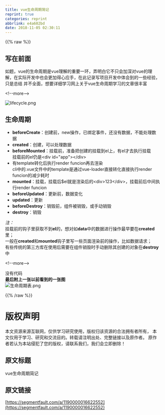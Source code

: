 ```yaml
---
title: vue生命周期简记
reprint: true
categories: reprint
abbrlink: e4a602bd
date: 2018-11-05 02:30:11
---
```


{{% raw %}}
<h2 id="articleHeader0">&#x5199;&#x5728;&#x524D;&#x9762;</h2><p>&#x5982;&#x9898;&#xFF0C;vue&#x7684;&#x751F;&#x547D;&#x5468;&#x671F;&#x662F;vue&#x7406;&#x89E3;&#x7684;&#x91CD;&#x8981;&#x4E00;&#x73AF;&#xFF0C;&#x5F04;&#x660E;&#x767D;&#x5B83;&#x4E0D;&#x53EA;&#x4F1A;&#x52A0;&#x6DF1;&#x5BF9;vue&#x7684;&#x7406;&#x89E3;&#xFF0C;&#x5728;&#x5B9E;&#x9645;&#x5F00;&#x53D1;&#x4E2D;&#x4E5F;&#x4F1A;&#x66F4;&#x52A0;&#x5F97;&#x5FC3;&#x5E94;&#x624B;&#xFF0C;&#x5728;&#x6B64;&#x8BB0;&#x5F55;&#x5199;&#x9879;&#x76EE;&#x5F00;&#x53D1;&#x4E2D;&#x4F53;&#x4F1A;&#x5230;&#x7684;&#x4E00;&#x4E9B;&#x7ECF;&#x9A8C;&#xFF0C;&#x53EA;&#x662F;&#x603B;&#x7ED3; &#x5E76;&#x4E0D;&#x5168;&#x9762;&#xFF0C;&#x60F3;&#x8981;&#x8BE6;&#x7EC6;&#x5B66;&#x4E60;&#x7F51;&#x4E0A;&#x5173;&#x4E8E;vue&#x751F;&#x547D;&#x5468;&#x671F;&#x5B66;&#x4E60;&#x7684;&#x6587;&#x7AE0;&#x5F88;&#x4E30;&#x5BCC;</p><p>&lt;!--more--&gt;</p><p><span class="img-wrap"><img data-src="/img/remote/1460000016622555?w=1200&amp;h=3039" src="https://static.alili.tech/img/remote/1460000016622555?w=1200&amp;h=3039" alt="lifecycle.png" title="lifecycle.png" style="cursor:pointer;display:inline"></span></p><h2 id="articleHeader1">&#x751F;&#x547D;&#x5468;&#x671F;</h2><ul><li><strong>beforeCreate</strong>&#xFF1A;&#x521B;&#x5EFA;&#x524D;&#xFF0C;new&#x64CD;&#x4F5C;&#xFF0C;&#x5DF2;&#x7ED1;&#x5B9A;&#x4E8B;&#x4EF6;&#xFF0C;&#x8FD8;&#x6CA1;&#x6709;&#x6570;&#x636E;&#xFF0C;&#x4E0D;&#x80FD;&#x5904;&#x7406;&#x6570;&#x636E;</li><li><strong>created</strong>&#xFF1A;&#x521B;&#x5EFA;&#xFF0C;&#x53EF;&#x4EE5;&#x5904;&#x7406;&#x6570;&#x636E;</li><li><strong>beforeMounted</strong>&#xFF1A;&#x6302;&#x8F7D;&#x524D;&#xFF0C;&#x51C6;&#x5907;&#x628A;&#x521B;&#x5EFA;&#x7684;&#x6302;&#x8F7D;&#x5230;el&#x4E0A;&#xFF0C;&#x6709;el&#x624D;&#x53BB;&#x6267;&#x884C;&#x6302;&#x8F7D;<br>&#x6302;&#x8F7D;&#x524D;&#x7684;el&#x4ECD;&#x662F;&lt;div id=&quot;app&quot;&gt;&lt;/div&gt;</li><li>&#x6709;template&#x8F6C;&#x5316;&#x540E;&#x6267;&#x884C;render funcion&#x518D;&#x53BB;&#x6E32;&#x67D3;<br>cli&#x4E2D;&#x7684;.vue&#x6587;&#x4EF6;&#x4E2D;&#x7684;template&#x662F;&#x901A;&#x8FC7;vue-loader&#x76F4;&#x63A5;&#x8F6C;&#x5316;&#x76F4;&#x63A5;&#x6267;&#x884C;render funcion&#x7684;&#x51CF;&#x5C11;&#x8017;&#x65F6;</li><li><strong>mounted</strong>&#xFF1A;&#x6302;&#x8F7D;&#xFF0C;&#x6302;&#x8F7D;&#x540E;$el&#x5C31;&#x662F;&#x6E32;&#x67D3;&#x540E;&#x7684;&lt;div&gt;123&lt;/div&gt;&#xFF0C;&#x6302;&#x8F7D;&#x524D;&#x540E;&#x4E2D;&#x95F4;&#x6267;&#x884C;render funcion</li><li><strong>beforeUpdated</strong>&#xFF1A;&#x66F4;&#x65B0;&#x524D;&#xFF0C;&#x6570;&#x636E;&#x53D8;&#x5316;</li><li><strong>updated</strong>&#xFF1A;&#x66F4;&#x65B0;</li><li><strong>beforeDestroy</strong>&#xFF1A;&#x9500;&#x6BC1;&#x524D;&#xFF0C;&#x7EC4;&#x4EF6;&#x88AB;&#x9500;&#x6BC1;&#xFF0C;&#x6216;&#x624B;&#x52A8;&#x9500;&#x6BC1;</li><li><strong>destroy</strong>&#xFF1A;&#x9500;&#x6BC1;</li></ul><p><em>&#x6CE8;&#xFF1A;</em><br>&#x6302;&#x8F7D;&#x524D;&#x7684;&#x94A9;&#x5B50;&#x91CC;&#x83B7;&#x53D6;&#x4E0D;&#x5230;<strong>el</strong>&#x7684;&#xFF0C;&#x60F3;&#x5BF9;&#x5982;<strong>data</strong>&#x4E2D;&#x7684;&#x6570;&#x636E;&#x8FDB;&#x884C;&#x64CD;&#x4F5C;&#x6700;&#x65E9;&#x8981;&#x5728;<strong>created</strong>&#x91CC;&#xFF1B;<br>&#x4E00;&#x822C;&#x5728;<strong>created</strong>&#x548C;<strong>mounted</strong>&#x94A9;&#x5B50;&#x91CC;&#x5199;&#x4E00;&#x4E9B;&#x9875;&#x9762;&#x6E32;&#x67D3;&#x524D;&#x7684;&#x64CD;&#x4F5C;&#xFF0C;&#x6BD4;&#x5982;&#x6570;&#x636E;&#x8BF7;&#x6C42;&#xFF1B;<br>&#x6709;&#x4E9B;&#x4F20;&#x7EDF;&#x7684;&#x7B2C;&#x4E09;&#x65B9;&#x5E93;&#x5728;&#x4F7F;&#x7528;&#x540E;&#x9700;&#x8981;&#x5728;&#x7EC4;&#x4EF6;&#x9500;&#x6BC1;&#x65F6;&#x624B;&#x52A8;&#x5220;&#x9664;&#x5176;&#x521B;&#x5EFA;&#x7684;&#x5BF9;&#x8C61;&#x5728;<strong>destroy</strong>&#x4E2D;</p><p>&lt;!--more--&gt;</p><p>&#x6CA1;&#x6709;&#x4EE3;&#x7801;<br><strong>&#x6700;&#x540E;&#x9644;&#x4E0A;&#x4E00;&#x5F20;&#x4EE5;&#x524D;&#x770B;&#x5230;&#x7684;&#x4E00;&#x5F20;&#x56FE;</strong><br><span class="img-wrap"><img data-src="/img/remote/1460000016622556" src="https://static.alili.tech/img/remote/1460000016622556" alt="&#x751F;&#x547D;&#x5468;&#x671F;&#x8868;.png" title="&#x751F;&#x547D;&#x5468;&#x671F;&#x8868;.png" style="cursor:pointer;display:inline"></span></p>
{{% /raw %}}

# 版权声明
本文资源来源互联网，仅供学习研究使用，版权归该资源的合法拥有者所有，
本文仅用于学习、研究和交流目的。转载请注明出处、完整链接以及原作者。
原作者若认为本站侵犯了您的版权，请联系我们，我们会立即删除！

## 原文标题
vue生命周期简记

## 原文链接
[https://segmentfault.com/a/1190000016622552](https://segmentfault.com/a/1190000016622552)

